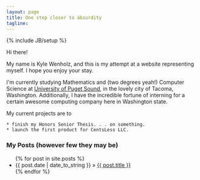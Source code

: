```yaml
---
layout: page
title: One step closer to absurdity
tagline: 
---
```

{% include JB/setup %}

Hi there!

My name is Kyle Wenholz, and this is my attempt at a website representing 
myself.  I hope you enjoy your stay.

I'm currently studying Mathematics and (two degrees yeah!) Computer Science at 
[University of Puget Sound](pugetsound.edu), in the lovely city of Tacoma, 
Washington.  Additionally, I have the incredible fortune of interning for a
certain awesome computing company here in Washington state.

My current projects are to 
   
    * finish my Honors Senior Thesis. . . on something.
    * launch the first product for CentsLess LLC.

### My Posts (however few they may be) ###

<ul class="posts">
  {% for post in site.posts %}
    <li><span>{{ post.date | date_to_string }}</span> &raquo; <a href="{{ BASE_PATH }}{{ post.url }}">{{ post.title }}</a></li>
  {% endfor %}
</ul>



